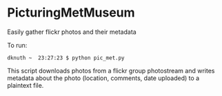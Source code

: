 PicturingMetMuseum
==================

Easily gather flickr photos and their metadata

To run:

    dknuth ~  23:27:23 $ python pic_met.py

This script downloads photos from a flickr group photostream
and writes metadata about the photo (location, comments, date
uploaded) to a plaintext file. 






